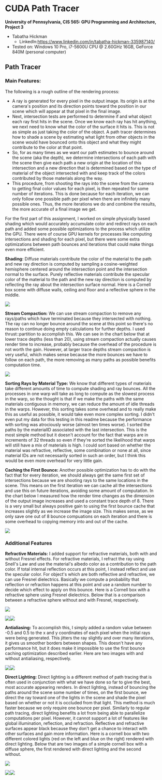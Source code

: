 CUDA Path Tracer
================

**University of Pennsylvania, CIS 565: GPU Programming and Architecture, Project 3**

* Tabatha Hickman
  * LinkedIn:https://www.linkedin.com/in/tabatha-hickman-335987140/
* Tested on: Windows 10 Pro, i7-5600U CPU @ 2.60GHz 16GB, GeForce 840M (personal computer)

## Path Tracer

### Main Features:

The following is a rough outline of the rendering process:

* A ray is generated for every pixel in the output image. Its origin is at the camera's position and its direction points toward the position in our scene which will appear at that pixel in the final image.
* Next, intersection tests are performed to determine if and what object each ray first hits in the scene. Once we know each ray has hit anything, we next need to know what the color of the surface it hits is. This is not as simple as just taking the color of the object. A path tracer determines how to shade a scene by estimating what light from other objects in the scene would have bounced onto this object and what they might contribute to the color at that point.
* So, for as many times as we want our path estimates to bounce around the scene (aka the depth), we determine intersections of each path with the scene then give each path a new origin at the location of this intersection and a new direction that is determined based on the type of material of the object intersected with and keep track of the colors contributed by those materials along the way.
* This procedure, from shooting the rays into the scene from the camera to getting final color values for each pixel, is then repeated for some number of iterations. This is done because for each iteration, we can only follow one possible path per pixel when there are infinitely many possible ones. Thus, the more iterations we do and combine the results, the more accurate of a final image we get.

For the first part of this assignment, I worked on simple physically based shading which would accurately accumulate color and redirect rays on each path and added some possible optimizations to the process which utilize the GPU. There were of course GPU kernels for processes like computing intersections and shading for each pixel, but there were some extra optimizations between path bounces and iterations that could make things even more efficient.

**Shading:** Diffuse materials contribute the color of the material to the path and new ray direction is computed by sampling a cosine-weighted hemisphere centered around the intersection point and the intersection normal to the surface. Purely reflective materials contribute the specular color of the material to the path and the new ray direction is computed by reflecting the ray about the intersection surface normal. Here is a Cornell box scene with diffuse walls, ceiling and floor and a reflective sphere in the middle.

![](img/cornellReflect.png)

**Stream Compaction:** We can use stream compaction to remove any rays/paths which have terminated because they intersected with nothing. The ray can no longer bounce around the scene at this point so there's no reason to continue doing empty calculations for further depths. I used thrust::partition to accomplish this. We can see in the chart below that at lower trace depths (less than 20), using stream compaction actually causes render time to increase, probably because the overhead of the procedure is not worth the gain. However, at larger trace depths stream compaction is very useful, which makes sense because the more bounces we have to follow on each path, the more removing as many paths as possible benefits computation time.

![](img/streamCompactChart.JPG)

**Sorting Rays by Material Type:** We know that different types of materials take different amounts of time to compute shading and ray bounces. All the processes in one warp will take as long to compute as the slowest process in the warp, so the thought is that if we make the paths with the same materials contiguous in memory, we can reduce the amount of idle threads in the warps. However, this sorting takes some overhead and to really make this as useful as possible, it would take even more complex sorting. I didn't even put my data for this testing in this readme because the performance with sorting was atrociously worse (almost ten times worse). I sorted the paths by the materialID associated with the last intersection. This is the most simple method but it doesn't account for the fact that warps are in increments of 32 threads so even if they're sorted the likelihood that warps will still have a mix of materials is high. I could sort based on whether the material was refractive, reflective, some combination or none at all, since material IDs are not necessarily sorted in such an order, but I think this would be even more overhead for very little gain.

**Caching the First Bounce:** Another possible optimization has to do with the fact that for every iteration, we should always get the same first set of intersections because we are shooting rays to the same locations in the scene. This means on the first iteration we can cache all the intersections and use this on future iterations, avoiding some amount of computation. In the chart below I measured how the render time changes as the dimension of the output image increases and used a constant trace depth of 8. There is a very small but always positive gain to using the first bounce cache that increases slightly as we increase the image size. This makes sense, as we only save one out of 8 bounce compuations on each iteration and there is some overhead to copying memory into and out of the cache.

![](img/cacheChart.JPG)

### Additional Features

**Refractive Materials:** I added support for refractive materials, both with and without Fresnel effects. For refractive materials, I refract the ray using Snell's Law and use the material's albedo color as a contribution to the path color. If total internal reflection occurs at this point, I instead reflect and use the specular color. For object's which are both reflective and refractive, we can use Fresnel dielectrics. Basically we compute a probability that reflection or refraction happens at this point and use a random number to decide which effect to apply on this bounce. Here is a Cornell box with a refractive sphere using Fresnel dielectrics. Below that is a comparison between a refractive sphere without and with Fresnel, respectively.

![](img/fresnelRefract.png)

![](img/refractComp.png)![](img/fresnelComp.png)

**Antialiasing:** To accomplish this, I simply added a random value between -0.5 and 0.5 to the x and y coordinates of each pixel when the initial rays were being generated. This jitters the ray slightly and over many iterations, it gives us smoother borders between shapes. This doesn't have any performance hit, but it does make it impossible to use the first bounce caching optimization described earlier. Here are two images with and without antialiasing, respectively.

![](img/antiAliasingClose.png)![](img/noAntiAliasingClose.png)

**Direct Lighting:** Direct lighting is a different method of path tracing that is often used in conjunction with what we have done so far to give the best, most accurate appearing renders. In direct lighting, instead of bouncing the paths around the scene some number of times, on the first bounce, we direct the ray toward one of the lights in the scene and shade the pixel based on whether or not it is occluded from that light. This method is much faster because we only require one bounce per pixel. Similarly to regular path tracing, direct lighting benefits a lot from being able to parallelize computations per pixel. However, it cannot support a lot of features like global illumination, reflection, and refraction. Reflective and refractive surfaces appear black because they don't get a chance to interact with other surfaces and gain more information. Here is a cornell box with two different colored lights (red on the left and blue on the right) rendered with direct lighting. Below that are two images of a simple cornell box with a diffuse sphere, the first rendered with direct lighting and the second without.

![](img/twoLights.png)

![](img/dirLight.png)![](img/noDirLight.png)
